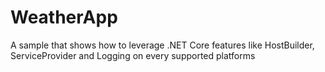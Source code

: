 # WeatherApp
A sample that shows how to leverage .NET Core features like HostBuilder, ServiceProvider and Logging on every supported platforms
